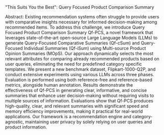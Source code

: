 "This Suits You the Best": Query Focused Product Comparison Summary

Abstract:
Existing recommendation systems often struggle to provide users with comparative insights necessary for informed decision-making among recommended items. To address this challenge, we introduce Query Focused Product Comparison Summary Qf-PCS, a novel framework that leverages state-of-the-art open-source Large Language Models (LLMs) to generate Query-Focused Comparative Summaries (Qf-cSum) and Query-Focused Individual Summaries (Qf-iSum) using Multi-source Product Opinion Summaries (MOpS). Our approach dynamically selects the most relevant attributes for comparing already recommended products based on user queries, eliminating the need for predefined category specific templates. We present a new benchmark dataset, Flipkart-1000-Q2P, and conduct extensive experiments using various LLMs across three phases. Evaluation is performed using both reference-free and reference-based metrics, alongside human annotation. Results demonstrate the effectiveness of Qf-PCS in generating clear, informative, and concise summaries that enhance user decision-making without requiring visits to multiple sources of information. Evaluations show that Qf-PCS produces high-quality, clear, and relevant summaries with significant speed and memory efficiency improvements, making it practical for real-world applications. Our framework is a recommendation engine and category-agnostic, maintaining user privacy by solely relying on user queries and product information.
